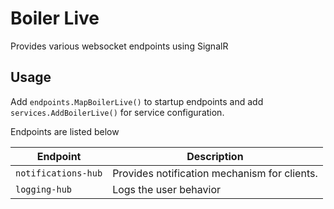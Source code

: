 # Boiler Live

Provides various websocket endpoints using SignalR

## Usage

Add `endpoints.MapBoilerLive()` to startup endpoints and add `services.AddBoilerLive()`
for service configuration.

Endpoints are listed below

| Endpoint            | Description                                  |
| ------------------- | -------------------------------------------- |
| `notifications-hub` | Provides notification mechanism for clients. |
| `logging-hub`       | Logs the user behavior                       |